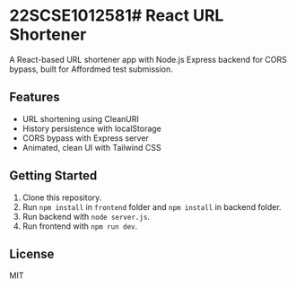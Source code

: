 # 22SCSE1012581# React URL Shortener

A React-based URL shortener app with Node.js Express backend for CORS bypass, built for Affordmed test submission.

## Features
- URL shortening using CleanURI
- History persistence with localStorage
- CORS bypass with Express server
- Animated, clean UI with Tailwind CSS

## Getting Started

1. Clone this repository.
2. Run `npm install` in `frontend` folder and `npm install` in backend folder.
3. Run backend with `node server.js`.
4. Run frontend with `npm run dev`.

## License

MIT
